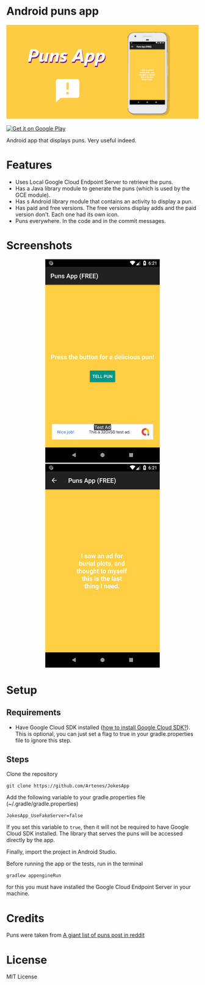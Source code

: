 # Android puns app

![Cover image](images/cover.png)

<a href='https://play.google.com/store/apps/details?id=com.udacity.gradle.builditbigger.free&pcampaignid=MKT-Other-global-all-co-prtnr-py-PartBadge-Mar2515-1'><img alt='Get it on Google Play' src='https://play.google.com/intl/en_us/badges/images/generic/en_badge_web_generic.png' width="200px" /></a>

Android app that displays puns. Very useful indeed.

# Features

- Uses Local Google Cloud Endpoint Server to retrieve the puns.
- Has a Java library module to generate the puns (which is used by the GCE module).
- Has s Android library module that contains an activity to display a pun.
- Has paid and free versions. The free versions display adds and the paid version don't. Each one had its own icon.
- Puns everywhere. In the code and in the commit messages.

# Screenshots

<p float="left" align="center">
  <img src="images/Screenshot_1540664506.png" width="300px" />
  <img src="images/Screenshot_1540664514.png" width="300px" /> 
</p>

# Setup

## Requirements

- Have Google Cloud SDK installed ([how to install Google Cloud SDK?](https://cloud.google.com/sdk/docs/)). This is optional, you can just set a flag to true in your gradle.properties file to ignore this step.

## Steps

Clone the repository

````
git clone https://github.com/Artenes/JokesApp
````

Add the following variable to your gradle.properties file (~/.gradle/gradle.properties)

````
JokesApp_UseFakeServer=false
````

If you set this variable to ``true``, then it will not be required to have Google Cloud SDK installed. The library that serves the puns will be accessed directly by the app.

Finally, import the project in Android Studio.

Before running the app or the tests, run in the terminal

````
gradlew appengineRun
````

for this you must have installed the Google Cloud Endpoint Server in your machine.

# Credits

Puns were taken from [A giant list of puns post in reddit](https://www.reddit.com/r/dadjokes/comments/76jfme/a_giant_list_of_puns/)

# License

MIT License